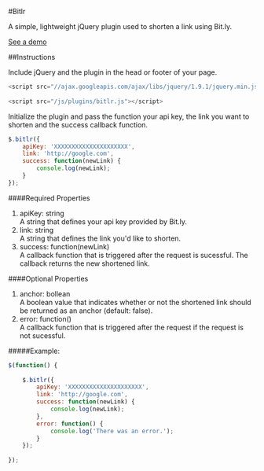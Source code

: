 #Bitlr

A simple, lightweight jQuery plugin used to shorten a link using Bit.ly.

<a href="http://michael-lynch.github.io/bitlr/" target="_blank">See a demo</a>

##Instructions

Include jQuery and the plugin in the head or footer of your page.

```js
<script src="//ajax.googleapis.com/ajax/libs/jquery/1.9.1/jquery.min.js"></script>
    
<script src="/js/plugins/bitlr.js"></script>
```
    
Initialize the plugin and pass the function your api key, the link you want to shorten and the success callback function. 

```js
$.bitlr({
	apiKey: 'XXXXXXXXXXXXXXXXXXXXX',
	link: 'http://google.com',
	success: function(newLink) {
	    console.log(newLink);
	}
});
```	

####Required Properties

<ol>

<li>
apiKey: string
<br />A string that defines your api key provided by Bit.ly.
</li>

<li>link: string
<br />A string that defines the link you'd like to shorten. 
</li>

<li>success: function(newLink)
<br />A callback function that is triggered after the request is sucessful. The callback returns the new shortened link.
</li>
</ol>
	
####Optional Properties

<ol>

<li>anchor: bollean
<br />A boolean value that indicates whether or not the shortened link should be returned as an anchor (default: false).
</li>

<li>error: function()
<br />A callback function that is triggered after the request if the request is not sucessful.
</li>

</ol>

#####Example:

```js
$(function() {
	
	$.bitlr({
		apiKey: 'XXXXXXXXXXXXXXXXXXXXX',
		link: 'http://google.com',
		success: function(newLink) {
    		console.log(newLink);
		},
		error: function() {
			console.log('There was an error.');
		}
	});
		
});
```			